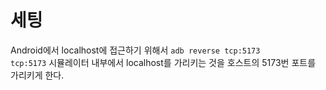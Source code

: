 # 세팅

Android에서 localhost에 접근하기 위해서
<code>adb reverse tcp:5173 tcp:5173</code>
시뮬레이터 내부에서 localhost를 가리키는 것을 호스트의 5173번 포트를 가리키게 한다.
